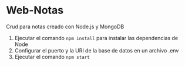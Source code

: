 # Web-Notas
Crud para notas creado con Node.js y MongoDB

1. Ejecutar el comando `npm install` para instalar las dependencias de Node
2. Configurar el puerto y la URI de la base de datos en un archivo .env
3. Ejecutar el comando `npm start`
